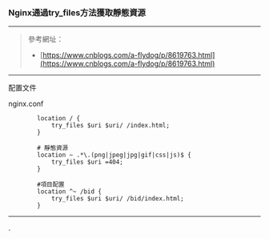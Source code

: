 ### Nginx通過try_files方法獲取靜態資源

****

> 參考網址：
> 
> * [https://www.cnblogs.com/a-flydog/p/8619763.html](https://www.cnblogs.com/a-flydog/p/8619763.html)

****

配置文件

nginx.conf

```
        location / {
            try_files $uri $uri/ /index.html;
        }
		
		# 靜態資源
		location ~ .*\.(png|jpeg|jpg|gif|css|js)$ {
			try_files $uri =404;
		}
		
		#項目配置
		location ^~ /bid {
			try_files $uri $uri/ /bid/index.html;
		}
```



****

.


